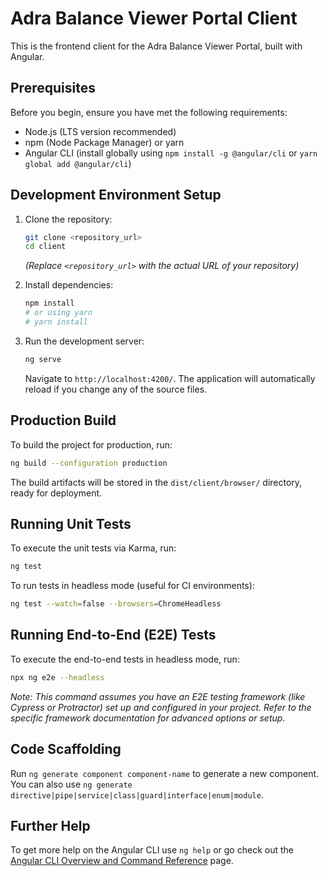 # Adra Balance Viewer Portal Client

This is the frontend client for the Adra Balance Viewer Portal, built with Angular.

## Prerequisites

Before you begin, ensure you have met the following requirements:

*   Node.js (LTS version recommended)
*   npm (Node Package Manager) or yarn
*   Angular CLI (install globally using `npm install -g @angular/cli` or `yarn global add @angular/cli`)

## Development Environment Setup

1.  Clone the repository:

    ```bash
    git clone <repository_url>
    cd client
    ```

    *(Replace `<repository_url>` with the actual URL of your repository)*

2.  Install dependencies:

    ```bash
    npm install
    # or using yarn
    # yarn install
    ```

3.  Run the development server:

    ```bash
    ng serve
    ```

    Navigate to `http://localhost:4200/`. The application will automatically reload if you change any of the source files.

## Production Build

To build the project for production, run:

```bash
ng build --configuration production
```

The build artifacts will be stored in the `dist/client/browser/` directory, ready for deployment.

## Running Unit Tests

To execute the unit tests via Karma, run:

```bash
ng test
```

To run tests in headless mode (useful for CI environments):

```bash
ng test --watch=false --browsers=ChromeHeadless
```

## Running End-to-End (E2E) Tests

To execute the end-to-end tests in headless mode, run:

```bash
npx ng e2e --headless
```

*Note: This command assumes you have an E2E testing framework (like Cypress or Protractor) set up and configured in your project. Refer to the specific framework documentation for advanced options or setup.*

## Code Scaffolding

Run `ng generate component component-name` to generate a new component. You can also use `ng generate directive|pipe|service|class|guard|interface|enum|module`.

## Further Help

To get more help on the Angular CLI use `ng help` or go check out the [Angular CLI Overview and Command Reference](https://angular.io/cli) page.
